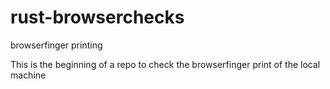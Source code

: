 # rust-browserchecks
browserfinger printing


This is the beginning of a repo to check the browserfinger print of the local machine
